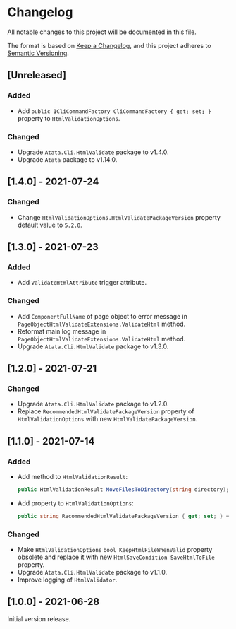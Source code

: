 # Changelog

All notable changes to this project will be documented in this file.

The format is based on [Keep a Changelog](https://keepachangelog.com/en/1.0.0/),
and this project adheres to [Semantic Versioning](https://semver.org/spec/v2.0.0.html).

## [Unreleased]

### Added

- Add `public ICliCommandFactory CliCommandFactory { get; set; }` property to `HtmlValidationOptions`.

### Changed

- Upgrade `Atata.Cli.HtmlValidate` package to v1.4.0.
- Upgrade `Atata` package to v1.14.0.

## [1.4.0] - 2021-07-24

### Changed

- Change `HtmlValidationOptions.HtmlValidatePackageVersion` property default value to `5.2.0`.

## [1.3.0] - 2021-07-23

### Added

- Add `ValidateHtmlAttribute` trigger attribute.

### Changed

- Add `ComponentFullName` of page object to error message in `PageObjectHtmlValidateExtensions.ValidateHtml` method.
- Reformat main log message in `PageObjectHtmlValidateExtensions.ValidateHtml` method.
- Upgrade `Atata.Cli.HtmlValidate` package to v1.3.0.

## [1.2.0] - 2021-07-21

### Changed

- Upgrade `Atata.Cli.HtmlValidate` package to v1.2.0.
- Replace `RecommendedHtmlValidatePackageVersion` property of `HtmlValidationOptions` with new `HtmlValidatePackageVersion`.

## [1.1.0] - 2021-07-14

### Added

- Add method to `HtmlValidationResult`:
  ```cs
  public HtmlValidationResult MoveFilesToDirectory(string directory);
  ```
- Add property to `HtmlValidationOptions`:
  ```cs
  public string RecommendedHtmlValidatePackageVersion { get; set; } = "5.x";
  ```

### Changed

- Make `HtmlValidationOptions` `bool KeepHtmlFileWhenValid` property obsolete
  and replace it with new `HtmlSaveCondition SaveHtmlToFile` property.
- Upgrade `Atata.Cli.HtmlValidate` package to v1.1.0.
- Improve logging of `HtmlValidator`.

## [1.0.0] - 2021-06-28

Initial version release.